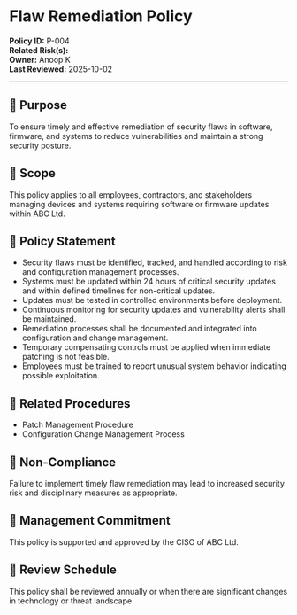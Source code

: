 # Flaw Remediation Policy  

**Policy ID:** P-004  
**Related Risk(s):**   
**Owner:** Anoop K  
**Last Reviewed:** 2025-10-02  

---

## 📌 Purpose  
To ensure timely and effective remediation of security flaws in software, firmware, and systems to reduce vulnerabilities and maintain a strong security posture.

## 📌 Scope  
This policy applies to all employees, contractors, and stakeholders managing devices and systems requiring software or firmware updates within ABC Ltd.

## 📌 Policy Statement  
- Security flaws must be identified, tracked, and handled according to risk and configuration management processes.  
- Systems must be updated within 24 hours of critical security updates and within defined timelines for non-critical updates.  
- Updates must be tested in controlled environments before deployment.  
- Continuous monitoring for security updates and vulnerability alerts shall be maintained.  
- Remediation processes shall be documented and integrated into configuration and change management.  
- Temporary compensating controls must be applied when immediate patching is not feasible.  
- Employees must be trained to report unusual system behavior indicating possible exploitation.

## 📌 Related Procedures  
* Patch Management Procedure  
* Configuration Change Management Process  

## 📌 Non-Compliance  
Failure to implement timely flaw remediation may lead to increased security risk and disciplinary measures as appropriate.

## 📌 Management Commitment  
This policy is supported and approved by the CISO of ABC Ltd.

## 📌 Review Schedule  
This policy shall be reviewed annually or when there are significant changes in technology or threat landscape.
